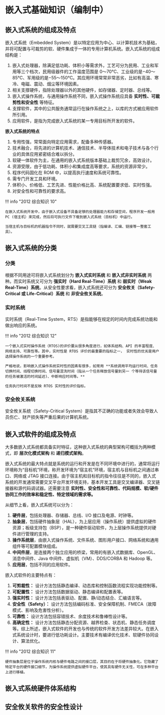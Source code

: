 # 嵌入式基础知识（编制中）

## 嵌入式系统的组成及特点

嵌入式系统（Embedded System）是以特定应用为中心、以计算机技术为基础，并将可配置与可裁剪的软、硬件集成于一体的专用计算机系统。嵌入式系统的组成结构是：

1. 嵌入式处理器，除满足低功耗、体积小等需求外，工艺可分为民用、工业和军用等三个档次，民用级器件的工作温度范围是 0～70℃、工业级的是−40～85℃、军用级的是−55～150℃。其应用环境常常非常恶劣，比如有高温、寒冷、电磁、震动、烟尘等环境因素。
2. 相关支撑硬件，指除处理器以外的其他硬件，如存储器、定时器、总线等。
3. 嵌入式操作系统，与通用操作系统不同，嵌入式操作系统应具备 **实时性、可裁剪性和安全性** 等特征。
4. 支撑软件，其中的公共服务通常运行在操作系统之上，以库的方式被应用软件所引用。
5. 应用软件，是指为完成嵌入式系统的某一专用目标所开发的软件。

**嵌入式系统的特点**

1. 专用性强，常常面向特定应用需求，配备多种传感器。
2. 技术融合，将先进的计算机技术、通信技术、半导体技术和电子技术与各个行业的具体应用紧密结合难以拆分。
3. 软硬一体软件为主，在通用的嵌入式系统版本基础上裁剪冗余，高效设计。
4. 资源受限，由于低功耗、体积小和集成度高等要求，系统的资源非常少。
5. 程序代码固化在 ROM 中，以提高执行速度和系统可靠性。
6. 需专门开发工具和环境。
7. 体积小、价格低、工艺先进、性能价格比高、系统配置要求低、实时性强。
8. 对安全性和可靠性的要求高。

!!! info "2012 综合知识 10"

    在嵌入式系统开发中，由于嵌入式设备不具备足够的处理器能力和存储空间，程序开发一般用 PC (宿主机）来完成，然后将可执行文件下载到嵌入式系统（目标机）中运行。
    
    当宿主机与目标机的机器指令不同时，就需要交叉工具链（指编译、汇编、链接等一整套工具）。

## 嵌入式系统的分类

### 分类

根据不同用途可将嵌入式系统划分为 **嵌入式实时系统** 和 **嵌入式非实时系统** 两种。而实时系统又可分为 **强实时（Hard Real-Time）系统** 和 **弱实时（Weak Real-Time）系统**。从安全性要求看，嵌入式系统还可分为 **安全攸关（Safety-Critical 或 Life-Critical）系统** 和 **非安全攸关系统**。

### 实时系统

实时系统（Real-Time System，RTS）是指能够在规定的时间内完成系统功能和做出响应的系统。

!!! info "2012 综合知识 12"

    一个嵌入式实时操作系统（RTOS)的评价要从很多角度进行，如体系结构、API 的丰富程度、网络支持、可靠性等。其中，实时性是 RTOS 评价的最重要的指标之一， 实时性的优劣是用户选择操作系统的一个重要参考。
    
    严格地说，影响嵌入式操作系统实时性的因素有很多，如常用 **系统调用平均运行时间、任务切换时间、线程切换时间、信号量混洗时间（指从一个任务释放信号量到另一 个等待该信号量的任务被激活的时间延迟)、中断响应时间等。**
    
    任务执行时间不是反映 RTOS 实时性的评价指标。

### 安全攸关系统

安全攸关系统（Safety-Critical System）是指其不正确的功能或者失效会导致人员伤亡、财产损失等严重后果的计算机系统。

## 嵌入式软件的组成及特点

大多数嵌入式系统都具备实时特征，这种嵌入式系统的典型架构可概括为两种模式，即 **层次化模式架构** 和 **递归模式架构**。

嵌入式系统的最大特点就是系统的运行和开发是在不同环境中进行的，通常将运行环境称为“目标机”环境，称开发环境为“宿主机”环境，宿主机与目标机之间通过串口、网络或 JTAG 接口连接。由于宿主机和目标机的指令往往是不同的，嵌入式系统的开发通常需要交叉平台开发环境支持，基本开发工具是交叉编译器、交叉链接器和源代码调试器。还需要注意 **实时性、安全性和可靠性、代码规模、软/硬件协同工作的效率和稳定性、特定领域的需求等。**

从细节上看，嵌入式系统可以分为：

1. **硬件层**，包括处理器、存储器、总线、I/O 接口及电源、时钟等。
2. **抽象层**，包括硬件抽象层（HAL），为上层应用（操作系统）提供虚拟的硬件资源；板级支持包（BSP），是一种硬件驱动软件，为上层操作系统提供对硬件进行管理的支持。
3. **操作系统层**，由嵌入式操作系统、文件系统、图形用户接口、网络系统和通用组件等可配置模块组成。
4. **中间件层**，是连接两个独立应用的桥梁，常用的有嵌入式数据库、OpenGL、消息中间件、Java 中间件、虚拟机（VM）、DDS/CORBA 和 Hadoop 等。
5. **应用层**，包括不同的应用软件。

嵌入式软件的主要特点有：

1. **可剪裁性：** 设计方法包括静态编译、动态库和控制函数流程实现功能控制等。
2. **可配置性：** 设计方法包括数据驱动、静态编译和配置表等。
3. **强实时性：** 设计方法包括表驱动、配置、静/动态结合、汇编语言等。
4. **安全性（Safety）：** 设计方法包括编码标准、安全保障机制、FMECA（故障模式、影响及危害性分析）。
5. **可靠性：** 设计方法包括容错技术、余度技术和鲁棒性设计等。
6. **高确定性：** 设计方法包括静态分配资源、越界检查、状态机、静态任务调度等。综上所述，嵌入式软件的开发也与传统的软件开发方法差异较大。在嵌入式系统设计时，要进行低功耗设计。主要技术有编译优化技术、软硬件协同设计、算法优化。

!!! info "2012 综合知识 11"

    硬件抽象层是位于操作系统内核与硬件电路之间的接口层，其目的在于将硬件抽象化。它隐藏了特定平台的硬件接口细节，为操作系统提供虚拟硬件平台，使其具有硬件无关性，可在多种平台上进行移植。

## 嵌入式系统硬件体系结构

## 安全攸关软件的安全性设计


